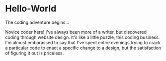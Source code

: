 # Hello-World
The coding adventure begins...

Novice coder here! I've always been more of a writer, but discovered coding through website design. 
It's like a little puzzle, this coding business. 
I'm almost embarassed to say that I've spent entire evenings trying to crack a particular code to enact a specific change to a design, but the satisfaction of figuring it out is priceless. 
